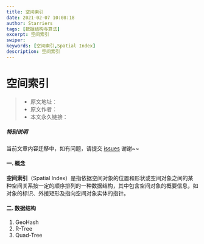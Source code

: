 ```yaml
---
title: 空间索引
date: 2021-02-07 10:08:18
author: Starriers
tags: [数据结构与算法]
excerpt: 空间索引
swiper:
keywords: [空间索引,Spatial Index]
description: 空间索引
---
```


# 空间索引

> * 原文地址：[]()
> * 原文作者：[]()
> * 本文永久链接：[]()

##### **特别说明**

当前文章内容迁移中，如有问题，请提交 [issues](https://github.com/Starrier/starrier.github.io/issues) 谢谢~~


#### 一. 概念

**空间索引**（Spatial Index）是指依据空间对象的位置和形状或空间对象之间的某种空间关系按一定的顺序排列的一种数据结构，其中包含空间对象的概要信息，如对象的标识、外接矩形及指向空间对象实体的指针。

#### 二. 数据结构


1. GeoHash
2. R-Tree
3. Quad-Tree


